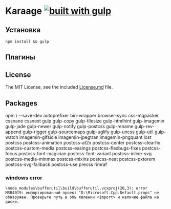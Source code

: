 # Karaage [![built with gulp](https://img.shields.io/badge/build%20with-gulp.js-red.svg)](http://gulpjs.com)


## Установка

```
npm install && gulp
```

## Плагины


## License

The MIT License, see the included [License.md](License.md) file.

## Packages

npm i --save-dev autoprefixer bin-wrapper browser-sync css-mqpacker cssnano cssnext gulp gulp-copy gulp-filesize gulp-htmlhint gulp-imagemin gulp-jade gulp-newer gulp-notify gulp-postcss gulp-rename gulp-rev-append gulp-rigger gulp-sourcemaps gulp-uglify gulp-uncss gulp-util gulp-watch imagemin-gifsicle imagemin-jpegtran imagemin-pngquant lost postcss postcss-animation postcss-at2x postcss-center postcss-clearfix postcss-custom-media postcss-easings postcss-flexbugs-fixes postcss-focus postcss-font-magician postcss-font-variant postcss-inline-svg postcss-media-minmax postcss-mixins postcss-neat postcss-pxtorem postcss-svg-fallback postcss-use precss rimraf

### windows error

	\node_modules\bufferutil\build\bufferutil.vcxproj(20,3): error
	MSB4019: импортированный проект "D:\Microsoft.Cpp.Default.props" не обнаружен. Проверьте путь в объ явлении <Import> и наличие файла на диске.
